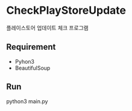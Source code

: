 # CheckPlayStoreUpdate

플레이스토어 업데이트 체크 프로그램

## Requirement

- Pyhon3
- BeautifulSoup

## Run

python3 main.py
